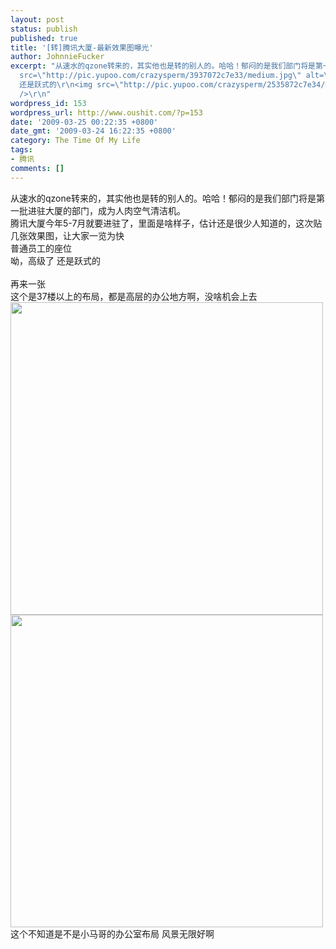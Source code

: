 ```yaml
---
layout: post
status: publish
published: true
title: '[转]腾讯大厦-最新效果图曝光'
author: JohnnieFucker
excerpt: "从速水的qzone转来的，其实他也是转的别人的。哈哈！郁闷的是我们部门将是第一批进驻大厦的部门，成为人肉空气清洁机。\r\n腾讯大厦今年5-7月就要进驻了，里面是啥样子，估计还是很少人知道的，这次贴几张效果图，让大家一览为快\r\n普通员工的座位\r\n<img
  src=\"http://pic.yupoo.com/crazysperm/3937072c7e33/medium.jpg\" alt=\"\" />\r\n呦，高级了
  还是跃式的\r\n<img src=\"http://pic.yupoo.com/crazysperm/2535872c7e34/medium.jpg\" alt=\"\"
  />\r\n"
wordpress_id: 153
wordpress_url: http://www.oushit.com/?p=153
date: '2009-03-25 00:22:35 +0800'
date_gmt: '2009-03-24 16:22:35 +0800'
category: The Time Of My Life
tags:
- 腾讯
comments: []
---
```

<p>从速水的qzone转来的，其实他也是转的别人的。哈哈！郁闷的是我们部门将是第一批进驻大厦的部门，成为人肉空气清洁机。<br />
腾讯大厦今年5-7月就要进驻了，里面是啥样子，估计还是很少人知道的，这次贴几张效果图，让大家一览为快<br />
普通员工的座位<br />
<img src="http://pic.yupoo.com/crazysperm/3937072c7e33/medium.jpg" alt="" /><br />
呦，高级了 还是跃式的<br />
<img src="http://pic.yupoo.com/crazysperm/2535872c7e34/medium.jpg" alt="" /><br />
<!--break--><a id="more-153"></a><br />
再来一张<br />
<img src="http://pic.yupoo.com/crazysperm/6511972c7e36/medium.jpg" alt="" /><br />
这个是37楼以上的布局，都是高层的办公地方啊，没啥机会上去<br />
<img src="http://pic.yupoo.com/crazysperm/6093972c7e38/55e9hb9n.jpg" alt="" width=500 /><br />
<img src="http://pic.yupoo.com/crazysperm/9595672c7e3b/9bxoale1.jpg" alt="" width=500 /><br />
这个不知道是不是小马哥的办公室布局 风景无限好啊<br />
<img src="http://pic.yupoo.com/crazysperm/8031672c7e33/medium.jpg" alt="" /></p>
